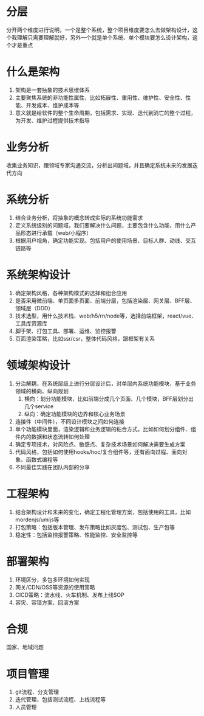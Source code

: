 # 分层
分开两个维度进行说明，一个是整个系统，整个项目维度要怎么去做架构设计，这个我理解只需要理解就好，另外一个就是单个系统、单个模块要怎么设计架构，这个才是重点

# 什么是架构
1. 架构是一套抽象的技术思维体系
2. 主要聚焦系统的非功能性属性，比如拓展性、重用性、维护性、安全性、性能、开发成本、维护成本等
3. 意义就是给软件的整个生命周期，包括需求、实现、迭代到消亡的整个过程，为开发、维护过程提供技术指导

# 业务分析
收集业务知识，跟领域专家沟通交流，分析出问题域，并且确定系统未来的发展迭代方向

# 系统分析
1. 结合业务分析，将抽象的概念转成实际的系统功能需求
2. 定义系统级别的问题域，我们要解决什么问题，主要包含什么功能，用什么产品形态进行承载（web/小程序）
3. 根据用户视角，确定功能实现。包括用户的使用场景、目标人群、动线、交互链路等

# 系统架构设计
1. 确定架构风格，各种架构模式的选择和组合应用
2. 是否采用微前端、单页面多页面、前端分层，包括渲染层、网关层、BFF层、领域层（DDD）
3. 技术选型，用什么技术栈、web/h5/rn/node等，选择前端框架，react/vue、工具库资源库
4. 脚手架、打包工具、部署、运维、监控报警
5. 页面渲染策略，比如ssr/csr，整体代码风格，跟框架有关系

# 领域架构设计
1. 分治解耦，在系统层级上进行分层设计后，对单层内系统功能模块，基于业务领域的横向、纵向规划
    1. 横向：划分功能模块，比如前端分成几个页面、几个模块，BFF层划分出几个service
    2. 纵向：确定功能模块的边界和核心业务场景
2. 连接件（中间件），不同设计模块之间如何连接
3. 单个功能模块里面，渲染逻辑和业务逻辑的粘合方式，比如如何划分组件、组件内的数据和状态流转如何处理
4. 确定专项技术，对风险点、敏感点、复杂技术场景如何解决需要生成方案
5. 代码风格，包括如何使用hooks/hoc/复合组件等，还有面向过程、面向对象、函数式编程等
6. 不同最佳实践在团队内部的分享

# 工程架构
1. 结合架构设计和未来的变化，确定工程化管理方案，包括使用的工具，比如mordenjs/umijs等
2. 打包策略：包括版本管理、发布策略比如灰度包、测试包、生产包等
3. 稳定性：包括监控报警策略、性能监控、安全监控等

# 部署架构
1. 环境区分，多包多环境如何实现
2. 网关/CDN/OSS等资源的使用策略
3. CICD策略：流水线、火车机制、发布上线SOP
4. 容灾、容错方案、回滚方案

# 合规
国家、地域问题

# 项目管理
1. git流程、分支管理
2. 迭代管理，包括测试流程、上线流程等
3. 人员管理



